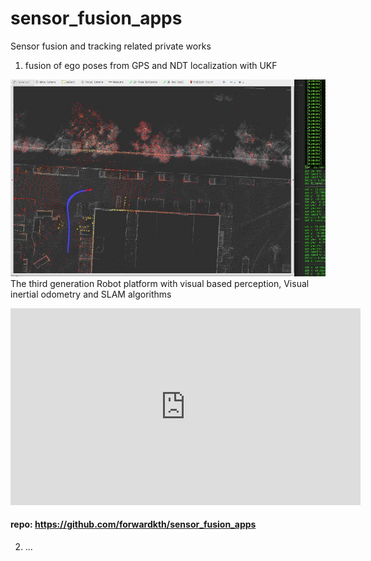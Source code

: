 # sensor_fusion_apps
Sensor fusion and tracking related private works
1. fusion of ego poses from GPS and NDT localization with UKF

![IMG_0972](https://github.com/forwardkth/image/blob/master/newimages/pose_fusion_ukf.jpg?raw=true)
The third generation Robot platform with visual based perception, Visual inertial odometry and SLAM algorithms

<iframe width="560" height="315" src="https://www.youtube.com/embed/6NKFGnBqjz4" title="YouTube video player" frameborder="0" allow="accelerometer; autoplay; clipboard-write; encrypted-media; gyroscope; picture-in-picture; web-share" allowfullscreen></iframe>

#### repo: https://github.com/forwardkth/sensor_fusion_apps

2. ...